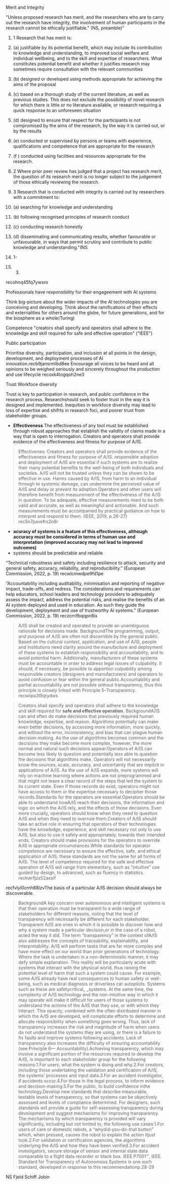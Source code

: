 

Merit and Integrity

"Unless proposed research has merit, and the researchers who are to carry out the research have integrity, the involvement of human participants in the research cannot be ethically justifiable." (NS, preamble)"
1. 1 Research that has merit is:
1. (a) justifiable by its potential benefit, which may include its contribution to knowledge and understanding, to improved social welfare and individual wellbeing, and to the skill and expertise of researchers. What constitutes potential benefit and whether it justifies research may sometimes require consultation with the relevant communities
1. (b) designed or developed using methods appropriate for achieving the aims of the proposal
1. (c) based on a thorough study of the current literature, as well as previous studies. This does not exclude the possibility of novel research for which there is little or no literature available, or research requiring a quick response to an unforeseen situation
1. (d) designed to ensure that respect for the participants is not compromised by the aims of the research, by the way it is carried out, or by the results
1. (e) conducted or supervised by persons or teams with experience, qualifications and competence that are appropriate for the research
1. (f ) conducted using facilities and resources appropriate for the research.
1. 2 Where prior peer review has judged that a project has research merit, the question of its research merit is no longer subject to the judgement of those ethically reviewing the research.



1. 3 Research that is conducted with integrity is carried out by researchers with a commitment to:
1. (a) searching for knowledge and understanding
1. (b) following recognised principles of research conduct
1. (c) conducting research honestly
1. (d) disseminating and communicating results, whether favourable or unfavourable, in ways that permit scrutiny and contribute to public knowledge and understanding."(NS
1. 1-
1. 3)

recohnq45fq7ywsro


Professionals have responsibility for their engageement with AI systems

Think big-picture about the wider impacts of the AI technologies you are conceiving and developing. Think about the ramifications of their effects and externalities for others around the globe, for future generations, and for the biosphere as a whole(Turing)

Competence "creators shall specify and operators shall adhere to the knowledge and skill required for safe and effective operation" ("IEEE")

Public participation

Prioritise diversity, participation, and inclusion at all points in the design, development, and deployment processes of AI innovation.recb9jansrmlbd8ee
Encourage all voices to be heard and all opinions to be weighed seriously and sincerely throughout the production and use lifecycle recoxk4togqoh2ne3


Trust
Workfoce diversity 


Trust is key to participation in research, and public confidence in the research process. Researchshould seek to foster trust in the way it is designed and implemented. 
Inequities in workfoce diversity may lead to loss of expertise and shifrts in research foci, and poorer trust from stakeholder groups. 

- **Effectiveness** The effectiveness of any tool must be established through robust approaches that establish the validity of claims made in a way that is open to interrogation.  Creators and operators shall provide evidence of the effectiveness and fitness for purpose of A/IS.

> Effectivenes: Creators and operators shall provide evidence of the effectiveness and fitness for purpose of A/IS. responsible adoption and deployment of A/IS are essential if such systems are to realize their many potential benefits to the well-being of both individuals and societies. A/IS will not be trusted unless they can be shown to be effective in use. Harms caused by A/IS, from harm to an individual through to systemic damage, can undermine the perceived value of A/IS and delay or prevent its adoption.Operators and other users will therefore benefit from measurement of the effectiveness of the A/IS in question. To be adequate, effective measurements need to be both valid and accurate, as well as meaningful and actionable. And such measurements must be accompanied by practical guidance on how to interpret and respond to them. (IEEE, 2019, p.26-27) rec5n7pavefrs2o8r

- **acuracy of systems is a feature of this effectiveness, although accuracy must be considered in terms of human use and interpretation (improved accuracy may not lead to improved outcomes)**
- systems should be predictable and reliable 



“Technical robustness and safety including resilience to attack, security and general safety, accuracy, reliability, and reproducibility.” (European Commission, 2022, p. 19)
recwlcmwdpe9fd1pe



“Accountability including auditability, minimisation and reporting of negative impact, trade-offs, and redress. The considerations and requirements can help educators, school leaders and technology providers to adequately assess the impact, address the potential risks, and realise the benefits of an AI system deployed and used in education. As such they guide the development, deployment and use of trustworthy AI systems.” (European Commission, 2022, p. 19)
reczcrrifbqqpn8ix

>A/IS shall be created and operated to provide an unambiguous rationale for decisions made. BackgroundThe programming, output, and purpose of A/IS are often not discernible by the general public. Based on the cultural context, application, and use of A/IS, people and institutions need clarity around the manufacture and deployment of these systems to establish responsibility and accountability, and to avoid potential harm. Additionally, manufacturers of these systems must be accountable in order to address legal issues of culpability. It should, if necessary, be possible to apportion culpability among responsible creators (designers and manufacturers) and operators to avoid confusion or fear within the general public.Accountability and partial accountability are not possible without transparency, thus this principle is closely linked with Principle 5–Transparency. 
recwlipa3l9qtydws



>Creators shall specify and operators shall adhere to the knowledge and skill required for **safe and effective operation.** BackgroundA/IS can and often do make decisions that previously required human knowledge, expertise, and reason. Algorithms potentially can make even better decisions, by accessing more information, more quickly, and without the error, inconsistency, and bias that can plague human decision-making. As the use of algorithms becomes common and the decisions they make become more complex, however, the more normal and natural such decisions appear.Operators of A/IS can become less likely to question and potentially less able to question the decisions that algorithms make. Operators will not necessarily know the sources, scale, accuracy, and uncertainty that are implicit in applications of A/IS. As the use of A/IS expands, more systems will rely on machine learning where actions are not preprogrammed and that might not leave a clear record of the steps that led the system to its current state. Even if those records do exist, operators might not have access to them or the expertise necessary to decipher those records.Standards for the operators are essential.Operators should be able to understand howA/IS reach their decisions, the information and logic on which the A/IS rely, and the effects of those decisions. Even more crucially, operators should know when they need to question A/IS and when they need to overrule them.Creators of A/IS should take an active role in ensuring that operators of their technologies have the knowledge, experience, and skill necessary not only to use A/IS, but also to use it safely and appropriately, towards their intended ends. Creators should make provisions for the operators to override A/IS in appropriate circumstances.While standards for operator competence are necessary to ensure the effective, safe, and ethical application of A/IS, these standards are not the same for all forms of A/IS. The level of competence required for the safe and effective operation of A/IS will range from elementary, such as “intuitive” use guided by design, to advanced, such as fluency in statistics. 
reckwrfjzx52axsif


recfvlyl0cmh88lzvThe basis of a particular A/IS decision should always be discoverable.
>BackgroundA key concern over autonomous and intelligent systems is that their operation must be transparent to a wide range of stakeholders for different reasons, noting that the level of transparency will necessarily be different for each stakeholder. Transparent A/IS are ones in which it is possible to discover how and why a system made a particular decision,or in the case of a robot, acted the way it did. The term “transparency” in the context ofA/IS also addresses the concepts of traceability, explainability, and interpretability. A/IS will perform tasks that are far more complex and have more effect on our world than prior generations of technology. Where the task is undertaken in a non-deterministic manner, it may defy simple explanation. This reality will be particularly acute with systems that interact with the physical world, thus raising the potential level of harm that such a system could cause. For example, some A/IS already have real consequences to human safety or well-being, such as medical diagnosis or driverless car autopilots. Systems such as these are safetycritical_ _systems. At the same time, the complexity of A/IS technology and the non-intuitive way in which it may operate will make it difficult for users of those systems to understand the actions of the A/IS that they use, or with which they interact. This opacity, combined with the often distributed manner in which the A/IS are developed, will complicate efforts to determine and allocate responsibility when something goes wrong. Thus, lack of transparency increases the risk and magnitude of harm when users do not understand the systems they are using, or there is a failure to fix faults and improve systems following accidents. Lack of transparency also increases the difficulty of ensuring accountability (see Principle 6— Accountability).Achieving transparency, which may involve a significant portion of the resources required to develop the A/IS, is important to each stakeholder group for the following reasons:1.For users, what the system is doing and why.2.For creators, including those undertaking the validation and certification of A/IS, the systems’ processes and input data.3.For an accident investigator, if accidents occur.4.For those in the legal process, to inform evidence and decision-making.5.For the public, to build confidence inthe technology.Develop new standards that describe measurable, testable levels of transparency, so that systems can be objectively assessed and levels of compliance determined. For designers, such standards will provide a guide for self-assessing transparency during development and suggest mechanisms for improving transparency. The mechanisms by which transparency is provided will vary significantly, including but not limited to, the following use cases:1.For users of care or domestic robots, a “whydid-you-do-that button” which, when pressed, causes the robot to explain the action itjust took.2.For validation or certification agencies, the algorithms underlying the A/IS and how they have been verified.3.For accident investigators, secure storage of sensor and internal state data comparable to a flight data recorder or black box. IEEE P7001™, IEEE Standard for Transparency of Autonomous Systems is one such standard, developed in response to this recommendationp.28-29


  NS
  Fjeld
  Schiff
  Jobin
